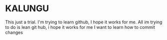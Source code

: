 # KALUNGU


This just a trial. I'm  trying to learn github, I hope it works for me.
All im trying to do is lean git hub, i hope it works for me
I want to learn how to commit changes
